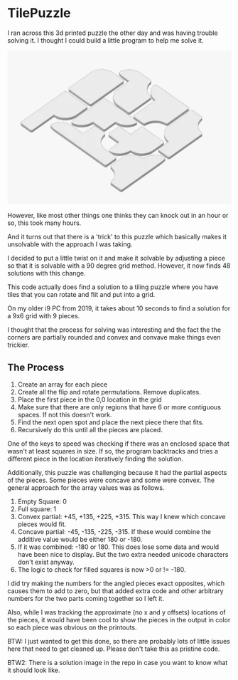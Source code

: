 # TilePuzzle
I ran across this 3d printed puzzle the other day and was having trouble solving it. 
I thought I could build a little program to help me solve it.

![Pices in the puzzle](Pieces.png "Pieces")

However, like most other things one thinks they can knock out in an hour or so, this took many hours.

And it turns out that there is a 'trick' to this puzzle which basically makes it unsolvable with the approach I was taking.

I decided to put a little twist on it and make it solvable by adjusting a piece so that it is solvable with a 90 degree grid method. However, it now finds 48 solutions with this change. 

This code actually does find a solution to a tiling puzzle where you have tiles that you can rotate and flit and put into a grid. 

On my older i9 PC from 2019, it takes about 10 seconds to find a solution for a 9x6 grid with 9 pieces.

I thought that the process for solving was interesting and the fact the the corners are partially rounded and convex and convave make things even trickier.

## The Process
1. Create an array for each piece
1. Create all the flip and rotate permutations. Remove duplicates.
1. Place the first piece in the 0,0 location in the grid
1. Make sure that there are only regions that have 6 or more contiguous spaces. If not this doesn't work.
1. Find the next open spot and place the next piece there that fits. 
1. Recursively do this until all the pieces are placed. 

One of the keys to speed was checking if there was an enclosed space that wasn't at least squares in size. If so, the program backtracks and tries a different piece in the location iteratively finding the solution.

Additionally, this puzzle was challenging because it had the partial aspects of the pieces. Some pieces were concave and some were convex. The general approach for the array values was as follows.
1. Empty Square: 0
2. Full square: 1
3. Convex partial: +45, +135, +225, +315. This way I knew which concave pieces would fit.
4. Concave partial: -45, -135, -225, -315. If these would combine the additive value would be either 180 or -180.
5. If it was combined: -180 or 180. This does lose some data and would have been nice to display. But the two extra needed unicode characters don't exist anyway.
6. The logic to check for filled squares is now >0 or != -180. 

I did try making the numbers for the angled pieces exact opposites, which causes them to add to zero, but that added extra code and other arbitrary numbers for the two parts coming together so I left it.

Also, while I was tracking the approximate (no x and y offsets) locations of the pieces, it would have been cool to show the pieces in the output in color so each piece was obvious on the printouts. 

BTW: I just wanted to get this done, so there are probably lots of little issues here that need to get cleaned up. Please don't take this as pristine code.

BTW2: There is a solution image in the repo in case you want to know what it should look like.
